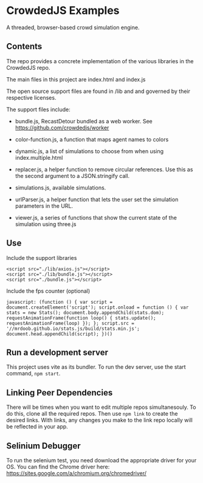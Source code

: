 # CrowdedJS Examples
A threaded, browser-based crowd simulation engine.

## Contents

The repo provides a concrete implementation of the various libraries in the CrowdedJS repo.

The main files in this project are index.html and index.js

The open source support files are found in /lib and and governed by their respective licenses.

The support files include:

- bundle.js, RecastDetour bundled as a web worker. See https://github.com/crowdedjs/worker

- color-function.js, a function that maps agent names to colors

- dynamic.js, a list of simulations to choose from when using index.multiple.html

- replacer.js, a helper function to remove circular references. Use this as the second argument to a JSON.stringify call.

- simulations.js, available simulations.

- urlParser.js, a helper function that lets the user set the simulation parameters in the URL.

- viewer.js, a series of functions that show the current state of the simulation using three.js

## Use

Include the support libraries

```
<script src="./lib/axios.js"></script>  
<script src="./lib/bundle.js"></script> 
<script src="./bundle.js"></script>     
```

Include the fps counter (optional)

```
javascript: (function () { var script = document.createElement('script'); script.onload = function () { var stats = new Stats(); document.body.appendChild(stats.dom); requestAnimationFrame(function loop() { stats.update(); requestAnimationFrame(loop) }); }; script.src = '//mrdoob.github.io/stats.js/build/stats.min.js'; document.head.appendChild(script); })()
```

## Run a development server

This project uses vite as its bundler. To run the dev server, use the start command, ```npm start```. 

## Linking Peer Dependencies
There will be times when you want to edit multiple repos simultanesouly. To do this, clone all the required repos. Then use ```npm link``` to create the desired links. With links, any changes you make to the link repo locally will be reflected in your app.

## Selinium Debugger
To run the selenium test, you need download the appropriate driver for your OS. You can find the Chrome driver here: https://sites.google.com/a/chromium.org/chromedriver/


